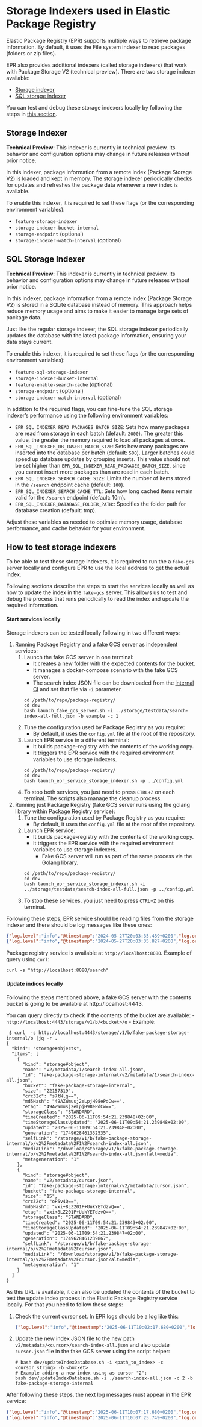 # Storage Indexers used in Elastic Package Registry

Elastic Package Registry (EPR) supports multiple ways to retrieve package information. By default, it uses the File system indexer to read packages (folders or zip files).

EPR also provides additional indexers (called storage indexers) that work with Package Storage V2 (technical preview). There are two storage indexer available:
- [Storage indexer](#storage-indexer)
- [SQL storage indexer](#sql-storage-indexer)

You can test and debug these storage indexers locally by following the steps in [this section](#how-to-test-storage-indexers).

## Storage Indexer

**Technical Preview**: This indexer is currently in technical preview. Its behavior and configuration options may change in future releases without prior notice.

In this indexer, package information from a remote index (Package Storage V2) is loaded and kept in memory. The storage indexer periodically checks for updates and refreshes the package data whenever a new index is available.

To enable this indexer, it is required to set these flags (or the corresponding environment variables):
- `feature-storage-indexer`
- `storage-indexer-bucket-internal`
- `storage-endpoint` (optional)
- `storage-indexer-watch-interval` (optional)


## SQL Storage Indexer

**Technical Preview**: This indexer is currently in technical preview. Its behavior and configuration options may change in future releases without prior notice.

In this indexer, package information from a remote index (Package Storage V2) is stored in a SQLite database instead of memory. This approach helps reduce memory usage and aims to make it easier to manage large sets of package data.

Just like the regular storage indexer, the SQL storage indexer periodically updates the database with the latest package information, ensuring your data stays current.

To enable this indexer, it is required to set these flags (or the corresponding environment variables):
- `feature-sql-storage-indexer`
- `storage-indexer-bucket-internal`
- `feature-enable-search-cache` (optional)
- `storage-endpoint` (optional)
- `storage-indexer-watch-interval` (optional)

In addition to the required flags, you can fine-tune the SQL storage indexer’s performance using the following environment variables:

- `EPR_SQL_INDEXER_READ_PACKAGES_BATCH_SIZE`: Sets how many packages are read from storage in each batch (default: `2000`).
  The greater this value, the greater the memory required to load all packages at once.
- `EPR_SQL_INDEXER_DB_INSERT_BATCH_SIZE`: Sets how many packages are inserted into the database per batch (default: `500`).
  Larger batches could speed up database updates by grouping inserts. This value should not be set higher than `EPR_SQL_INDEXER_READ_PACKAGES_BATCH_SIZE`, since you cannot insert more packages than are read in each batch.
- `EPR_SQL_INDEXER_SEARCH_CACHE_SIZE`: Limits the number of items stored in the `/search` endpoint cache (default: `100`).
- `EPR_SQL_INDEXER_SEARCH_CACHE_TTL`: Sets how long cached items remain valid for the `/search` endpoint (default: 10m).
- `EPR_SQL_INDEXER_DATABASE_FOLDER_PATH`:: Specifies the folder path for database creation (default: tmp).

Adjust these variables as needed to optimize memory usage, database performance, and cache behavior for your environment.


## How to test storage indexers

To be able to test these storage indexers, it is required to run the a `fake-gcs` server locally and
configure EPR to use the local address to get the actual index.

Following sections describe the steps to start the services locally as well as how to update the index in the `fake-gcs` server.
This allows us to test and debug the process that runs periodically to read the index and update the required information.

#### Start services locally
Storage indexers can be tested locally following in two different ways:
1. Running Package Registry and a fake GCS server as independent services:
    1. Launch the fake GCS server in one terminal:
        - It creates a new folder with the expected contents for the bucket.
        - It manages a docker-compose scenario with the fake GCS server.
        - The search index JSON file can be downloaded from the [internal CI](https://buildkite.com/elastic/package-storage-infra-indexing/builds?branch=main) and set that file via `-i` parameter.
       ```shell
       cd /path/to/repo/package-registry/
       cd dev
       bash launch_fake_gcs_server.sh -i ../storage/testdata/search-index-all-full.json -b example -c 1
       ```
    2. Tune the configuration used by Package Registry as you require:
        - By default, it uses the `config.yml` file at the root of the repository.
    3. Launch EPR service in a different terminal:
        - It builds package-registry with the contents of the working copy.
        - It triggers the EPR service with the required environment variables to use storage indexers.
       ```shell
       cd /path/to/repo/package-registry/
       cd dev
       bash launch_epr_service_storage_indexer.sh -p ../config.yml
       ```
    4. To stop both services, you just need to press `CTRL+Z` on each terminal. The scripts also manage the cleanup process.
2. Running just Package Registry (fake GCS server runs using the golang library within Package Registry service):
    1. Tune the configuration used by Package Registry as you require:
        - By default, it uses the `config.yml` file at the root of the repository.
    2. Launch EPR service:
        - It builds package-registry with the contents of the working copy.
        - It triggers the EPR service with the required environment variables to use storage indexers.
            - Fake GCS server will run as part of the same process via the Golang library.
       ```shell
       cd /path/to/repo/package-registry/
       cd dev
       bash launch_epr_service_storage_indexer.sh -i ../storage/testdata/search-index-all-full.json -p ../config.yml
       ```
    3. To stop these services, you just need to press `CTRL+Z` on this terminal.

Following these steps, EPR service should be reading files from the storage indexer and there should be log messages like these ones:
```json
{"log.level":"info","@timestamp":"2024-05-27T20:03:35.489+0200","log.origin":{"function":"github.com/elastic/package-registry/storage.(*Indexer).updateIndex","file.name":"storage/indexer.go","file.line":181},"message":"cursor will be updated","cursor.current":"","cursor.next":"1","ecs.version":"1.6.0"}
{"log.level":"info","@timestamp":"2024-05-27T20:03:35.827+0200","log.origin":{"function":"github.com/elastic/package-registry/storage.(*Indexer).updateIndex","file.name":"storage/indexer.go","file.line":192},"message":"Downloaded new search-index-all index","index.packages.size":"1133","ecs.version":"1.6.0"}
```

Package registry service is available at `http://localhost:8080`. Example of query using `curl`:
```shell
curl -s "http://localhost:8080/search"
```

#### Update indices locally

Following the steps mentioned above, a fake GCS server with the contents bucket is going to be
available at http://localhost:4443.

You can query directly to check if the contents of the bucket are available:
    - `http://localhost:4443/storage/v1/b/<bucket>/o`
    - Example:
```shell
 $ curl  -s http://localhost:4443/storage/v1/b/fake-package-storage-internal/o |jq -r .
{
  "kind": "storage#objects",
  "items": [
    {
      "kind": "storage#object",
      "name": "v2/metadata/1/search-index-all.json",
      "id": "fake-package-storage-internal/v2/metadata/1/search-index-all.json",
      "bucket": "fake-package-storage-internal",
      "size": "22157319",
      "crc32c": "s7tNlg==",
      "md5Hash": "49AZWmusj2eLpjH98ePdCw==",
      "etag": "49AZWmusj2eLpjH98ePdCw==",
      "storageClass": "STANDARD",
      "timeCreated": "2025-06-11T09:54:21.239848+02:00",
      "timeStorageClassUpdated": "2025-06-11T09:54:21.239848+02:00",
      "updated": "2025-06-11T09:54:21.239848+02:00",
      "generation": "1749628461332535",
      "selfLink": "/storage/v1/b/fake-package-storage-internal/o/v2%2Fmetadata%2F1%2Fsearch-index-all.json",
      "mediaLink": "/download/storage/v1/b/fake-package-storage-internal/o/v2%2Fmetadata%2F1%2Fsearch-index-all.json?alt=media",
      "metageneration": "1"
    },
    {
      "kind": "storage#object",
      "name": "v2/metadata/cursor.json",
      "id": "fake-package-storage-internal/v2/metadata/cursor.json",
      "bucket": "fake-package-storage-internal",
      "size": "15",
      "crc32c": "oP5v4Q==",
      "md5Hash": "vxi+8LZ201P+UukYETdzvQ==",
      "etag": "vxi+8LZ201P+UukYETdzvQ==",
      "storageClass": "STANDARD",
      "timeCreated": "2025-06-11T09:54:21.239843+02:00",
      "timeStorageClassUpdated": "2025-06-11T09:54:21.239847+02:00",
      "updated": "2025-06-11T09:54:21.239847+02:00",
      "generation": "1749628461239867",
      "selfLink": "/storage/v1/b/fake-package-storage-internal/o/v2%2Fmetadata%2Fcursor.json",
      "mediaLink": "/download/storage/v1/b/fake-package-storage-internal/o/v2%2Fmetadata%2Fcursor.json?alt=media",
      "metageneration": "1"
    }
  ]
}
```

As this URL is available, it can also be updated the contents of the bucket to test the update index process
in the Elastic Package Registry service locally. For that you need to follow these steps:
1. Check the current cursor set. In EPR logs should be a log like this:
   ```json
   {"log.level":"info","@timestamp":"2025-06-11T10:02:17.680+0200","log.origin":{"function":"github.com/elastic/package-registry/storage.(*Indexer).updateIndex","file.name":"storage/indexer.go","file.line":178},"message":"cursor is up-to-date","cursor.current":"1","ecs.version":"1.6.0"}
   ```
2. Update the new index JSON file to the new path `v2/metadata/<cursor>/search-index-all.json` and also update `cursor.json` file in the fake GCS server using the script helper:
   ```shell
   # bash dev/updateIndexDatabase.sh -i <path_to_index> -c <cursor_string> -b <bucket>
   # Example adding a new index using as cursor "2":
   bash dev/updateIndexDatabase.sh -i ./search-index-all.json -c 2 -b fake-package-storage-internal
   ```

After following these steps, the next log messages must appear in the EPR service:
```json
{"log.level":"info","@timestamp":"2025-06-11T10:07:17.680+0200","log.origin":{"function":"github.com/elastic/package-registry/storage.(*Indexer).updateIndex","file.name":"storage/indexer.go","file.line":181},"message":"cursor will be updated","cursor.current":"1","cursor.next":"2","ecs.version":"1.6.0"}
{"log.level":"info","@timestamp":"2025-06-11T10:07:25.749+0200","log.origin":{"function":"github.com/elastic/package-registry/storage.(*Indexer).updateIndex","file.name":"storage/indexer.go","file.line":192},"message":"Downloaded new search-index-all index","index.packages.size":"10775","ecs.version":"1.6.0"}
```
